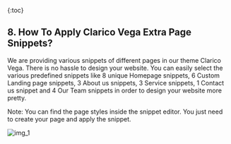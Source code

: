 {:toc}

## 8. How To Apply Clarico Vega Extra Page Snippets?
We are providing various snippets of different pages in our theme Clarico Vega. There is no hassle to design your website. You can easily select the various predefined snippets like 8 unique Homepage snippets, 6 Custom Landing page snippets, 3 About us snippets, 3 Service snippets, 1 Contact us snippet and 4 Our Team snippets in order to design your website more pretty.

Note: You can find the page styles inside the snippet editor. You just need to create your page and apply the snippet.

![img_1](section_8/images/1.png)

